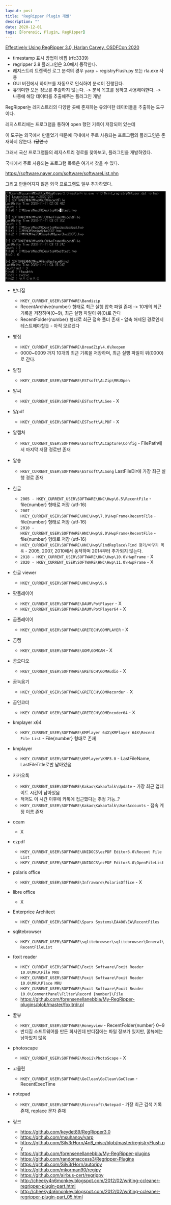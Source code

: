 ```yaml
---
layout: post
title: "RegRipper Plugin 개발"
description: ""
date: 2020-12-01
tags: [Forensic, Plugin, RegRipper]
---
```


<a href="https://youtu.be/rkzXyqa5e1g">Effectively Using RegRipper 3.0, Harlan Carvey, OSDFCon 2020</a>

* timestamp 표시 방법이 바뀜 (rfc3339)
* regripper 2.8 플러그인은 3.0에서 동작한다.
* 레지스트리 트랜잭션 로그 분석의 경우 yarp + registryFlush.py 또는 rla.exe 사용
* GUI 버전에서 하이브를 자동으로 인식하여 분석이 진행된다.
* 유의미한 모든 정보를 추출하지 않는다. -> 분석 목표를 정하고 사용해야한다. -> 나중에 해당 데이터를 추출해주는 플러그인 개발

RegRipper는 레지스트리의 다양한 곳에 존재하는 유의미한 데이터들을 추출하는 도구이다.

레지스트리에는 프로그램을 통하여 open 했던 기록이 저장되어 있는데

이 도구는 외국에서 만들었기 때문에 국내에서 주로 사용되는 프로그램의 플러그인은 존재하지 않는다. ~~(당연..)~~

그래서 국산 프로그램들의 레지스트리 경로를 찾아보고, 플러그인을 개발하였다.

국내에서 주로 사용되는 프로그램 목록은 여기서 찾을 수 있다.

https://software.naver.com/software/softwareList.nhn

그리고 만들어지지 않은 외국 프로그램도 일부 추가하였다.

![regripper](/assets/images/regripper/1.PNG)

* 반디집
    - `HKEY_CURRENT_USER\SOFTWARE\Bandizip`
    - RecentArchive{number} 형태로 최근 실행 압축 파일 존재 -> 10개의 최근 기록을 저장하며(0~9), 최근 실행 파일이 위(0)로 간다
    - RecentFolder{number} 형태로 최근 접속 폴더 존재 - 압축 해제된 경로인지 테스트해야할듯 - 아직 모르겠다

* 빵집
    - `HKEY_CURRENT_USER\SOFTWARE\BreadZip\4.0\Reopen`
    - 0000~0009 까지 10개의 최근 기록을 저장하며, 최근 실행 파일이 위(0000)로 간다.

* 알집
    - `HKEY_CURRENT_USER\SOFTWARE\ESTsoft\ALZip\MRUOpen`

* 알씨
    - `HKEY_CURRENT_USER\SOFTWARE\ESTsoft\ALSee` - X

* 알pdf
    - `HKEY_CURRENT_USER\SOFTWARE\ESTsoft\ALPDF` - X

* 알캡처
    - `HKEY_CURRENT_USER\SOFTWARE\ESTsoft\ALCapture\Config` - FilePath에서 마지막 저장 경로만 존재

* 알송
    - `HKEY_CURRENT_USER\SOFTWARE\ESTsoft\ALSong` LastFileDir에 가장 최근 실행 경로 존재

* 한글
    - `2005 - HKEY_CURRENT_USER\SOFTWARE\HNC\Hwp\6.5\RecentFile` - file{number} 형태로 저장 (utf-16)
    - `2007 - HKEY_CURRENT_USER\SOFTWARE\HNC\Hwp\7.0\HwpFrame\RecentFile` - file{number} 형태로 저장 (utf-16)
    - `2010 - HKEY_CURRENT_USER\SOFTWARE\HNC\Hwp\8.0\HwpFrame\RecentFile` - file{number} 형태로 저장 (utf-16)
    - `HKEY_CURRENT_USER\SOFTWARE\HNC\Hwp\FindReplace\Find 찾기/바꾸기 목록` - 2005, 2007, 2010에서 동작하며 2014부터 추가되지 않는다.
    - `2018 - HKEY_CURRENT_USER\SOFTWARE\HNC\Hwp\10.0\HwpFrame` - X
    - `2020 - HKEY_CURRENT_USER\SOFTWARE\HNC\Hwp\11.0\HwpFrame` - X
    
* 한글 viewer
    - `HKEY_CURRENT_USER\SOFTWARE\HNC\Hwp\9.6`

* 팟플레이어
    - `HKEY_CURRENT_USER\SOFTWARE\DAUM\PotPlayer` - X
    - `HKEY_CURRENT_USER\SOFTWARE\DAUM\PotPlayer64` - X

* 곰플레이어
    - `HKEY_CURRENT_USER\SOFTWARE\GRETECH\GOMPLAYER` - X

* 곰캠
    - `HKEY_CURRENT_USER\SOFTWARE\GOM\GOMCAM` - X

* 곰오디오
    - `HKEY_CURRENT_USER\SOFTWARE\GRETECH\GOMAudio` - X

* 곰녹음기
    - `HKEY_CURRENT_USER\SOFTWARE\GRETECH\GOMRecorder` - X

* 곰인코더
    - `HKEY_CURRENT_USER\SOFTWARE\GRETECH\GOMEncoder64` - X

* kmplayer x64
    - `HKEY_CURRENT_USER\SOFTWARE\KMPlayer 64X\KMPlayer 64X\Recent File List` - File{number} 형태로 존재

* kmplayer
    - `HKEY_CURRENT_USER\SOFTWARE\KMPlayer\KMP3.0` - LastFileName, LastFileTitle로만 남아있음

* 카카오톡
    - `HKEY_CURRENT_USER\SOFTWARE\Kakao\KakaoTalk\Update` - 가장 최근 업데이트 시간이 남아있음
    - 적어도 이 시간 이후에 카톡에 접근했다는 추정 가능..?
    - `HKEY_CURRENT_USER\SOFTWARE\Kakao\KakaoTalk\UserAccounts` - 접속 계정 이름 존재

* ocam
    - X

* ezpdf
    - `HKEY_CURRENT_USER\SOFTWARE\UNIDOCS\ezPDF Editor3.0\Recent File List`
    - `HKEY_CURRENT_USER\SOFTWARE\UNIDOCS\ezPDF Editor3.0\OpenFileList`

* polaris office
    - `HKEY_CURRENT_USER\SOFTWARE\Infraware\PolarisOffice` - X

* libre office
    - X

* Enterprice Architect
    - `HKEY_CURRENT_USER\SOFTWARE\Sparx Systems\EA400\EA\RecentFiles`

* sqlitebrowser
    - `HKEY_CURRENT_USER\SOFTWARE\sqlitebrowser\sqlitebrowser\General\RecentFileList`

* foxit reader
    - `HKEY_CURRENT_USER\SOFTWARE\Foxit Software\Foxit Reader 10.0\MRU\File MRU`
    - `HKEY_CURRENT_USER\SOFTWARE\Foxit Software\Foxit Reader 10.0\MRU\Place MRU`
    - `HKEY_CURRENT_USER\SOFTWARE\Foxit Software\Foxit Reader 10.0\CommentPanel\Filter\Record {number}\File`
    - https://github.com/forensenellanebbia/My-RegRipper-plugins/blob/master/foxitrdr.pl

* 꿀뷰
    - `HKEY_CURRENT_USER\SOFTWARE\Honeyview` - RecentFolder{number} 0~9
    - 반디집 소프트웨어를 만든 회사인데 반디집에는 파일 정보가 있지만, 꿀뷰에는 남아있지 않음

* photoscape
    - `HKEY_CURRENT_USER\SOFTWARE\Mooii\PhotoScape` - X

* 고클린
    - `HKEY_CURRENT_USER\SOFTWARE\GoClean\GoClean\GoClean` - RecentExecTime

* notepad
    - `HKEY_CURRENT_USER\SOFTWARE\Microsoft\Notepad` - 가장 최근 검색 기록 존재, replace 문자 존재

* 링크
    * https://github.com/keydet89/RegRipper3.0
    * https://github.com/msuhanov/yarp
    * https://github.com/Silv3rHorn/4n6_misc/blob/master/registryFlush.py
    * https://github.com/forensenellanebbia/My-RegRipper-plugins
    * https://github.com/randomaccess3/Regripper-Plugins
    * https://github.com/Silv3rHorn/autoripy
    * https://github.com/mkorman90/regipy
    * https://github.com/airbus-cert/regrippy
    * http://cheeky4n6monkey.blogspot.com/2012/02/writing-ccleaner-regripper-plugin-part.html
    * http://cheeky4n6monkey.blogspot.com/2012/02/writing-ccleaner-regripper-plugin-part_05.html